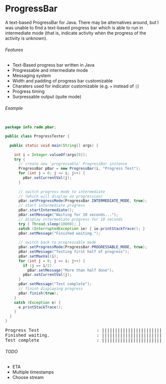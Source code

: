 ProgressBar
===========
A text-based ProgressBar for Java. There may be alternatives around, but I was unable to
find a text-based progress bar which is able to run in intermediate mode (that is, indicate
activity when the progress of the activity is unknown). 

###### Features
* Text-Based progress bar written in Java
* Progressable and intermediate mode
* Messaging system
* Width and padding of progress bar customizable
* Charaters used for indicator customizable (e.g. <code>=</code> instead of <code>|</code>)
* Progress timing
* Surpressable output (quite mode)

###### Example
```java

package info.radm.pbar;

public class ProgressTester {
  
  public static void main(String[] args) {
    
    int i = Integer.valueOf(args[0]);
    try {
      // create new 'progressable' ProgressBar instance
      ProgressBar pBar = new ProgressBar(i, "Progress Test");
      for (int j = 0; j <= i; j++) {
        pBar.setCurrentVal(j);
      }   
      
      // switch progress mode to intermediate
      // (which will display no progression)
      pBar.setProgressMode(ProgressBar.INTERMEDIATE_MODE, true);
      // start intermediate progress
      pBar.startIntermediate();
      pBar.setMessage("Waiting for 10 seconds...");
      // display intermediate progress for 10 seconds
      try { Thread.sleep(10000); }   
      catch (InterruptedException ie) { ie.printStackTrace(); }   
      pBar.setMessage("Finished waiting.");
      
      // switch back to progressable mode
      pBar.setProgressMode(ProgressBar.PROGRESSABLE_MODE, true);
      pBar.setMessage("Testing first half of progress");
      pBar.setMaxVal(i);
      for (int j = 0; j <= i; j++) {
        if (j == i/2)
          pBar.setMessage("More than half done");
        pBar.setCurrentVal(j);
      }   
      pBar.setMessage("Test complete");
      // finish displaying progress
      pBar.finish(true);
    }   
    catch (Exception e) {
      e.printStackTrace();
    }   
  }
}
```
<pre>
Progress Test                      : ||||||||||||||||||||||||||||||||||||| 100% [Total: 00:09]     
Finished waiting.                  : ||||||||||||||||||||||||||||||||||||| [00:19]     
Test complete                      : ||||||||||||||||||||||||||||||||||||| 100% [Total: 00:28]     
</pre>

###### TODO
* ETA
* Multiple timestamps
* Choose stream


